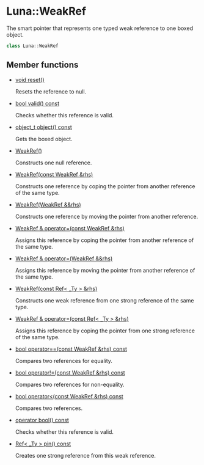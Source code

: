 # Luna::WeakRef
The smart pointer that represents one typed weak reference to one boxed object. 

```c++
class Luna::WeakRef
```

## Member functions
* [void reset()](class_luna_1_1_weak_ref_1ad20897c5c8bd47f5d4005989bead0e55.md)

    Resets the reference to null. 

* [bool valid() const](class_luna_1_1_weak_ref_1a315419f26d3c59fa143b49b90a019049.md)

    Checks whether this reference is valid. 

* [object_t object() const](class_luna_1_1_weak_ref_1aa35fe176621b16279c1bde6c9f242af5.md)

    Gets the boxed object. 

* [WeakRef()](class_luna_1_1_weak_ref_1a931d441cb2ce42d1b99a4f27191f86f6.md)

    Constructs one null reference. 

* [WeakRef(const WeakRef &rhs)](class_luna_1_1_weak_ref_1a6aa90ee83e8f7fe220ce9206c4d53ef3.md)

    Constructs one reference by coping the pointer from another reference of the same type. 

* [WeakRef(WeakRef &&rhs)](class_luna_1_1_weak_ref_1a7f87b543b6961a11c59e71670e03633e.md)

    Constructs one reference by moving the pointer from another reference. 

* [WeakRef & operator=(const WeakRef &rhs)](class_luna_1_1_weak_ref_1a9f6be6ccd380471b4f72cac3553ecd24.md)

    Assigns this reference by coping the pointer from another reference of the same type. 

* [WeakRef & operator=(WeakRef &&rhs)](class_luna_1_1_weak_ref_1ab24b03c6da517e2d7a81783441fc0ce8.md)

    Assigns this reference by moving the pointer from another reference of the same type. 

* [WeakRef(const Ref< _Ty > &rhs)](class_luna_1_1_weak_ref_1a702244fb6dc28ced79f38c2f9f0a4448.md)

    Constructs one weak reference from one strong reference of the same type. 

* [WeakRef & operator=(const Ref< _Ty > &rhs)](class_luna_1_1_weak_ref_1ab65fb1011f2337038338956e8a0c75d4.md)

    Assigns this reference by coping the pointer from one strong reference of the same type. 

* [bool operator==(const WeakRef &rhs) const](class_luna_1_1_weak_ref_1a0e25e45b431942b3b6b3b3b264d4c423.md)

    Compares two references for equality. 

* [bool operator!=(const WeakRef &rhs) const](class_luna_1_1_weak_ref_1afb9da8b47f78ad237089422c75f65edf.md)

    Compares two references for non-equality. 

* [bool operator<(const WeakRef &rhs) const](class_luna_1_1_weak_ref_1a5f1661fef3e84060b69b0166f65b35ab.md)

    Compares two references. 

* [operator bool() const](class_luna_1_1_weak_ref_1a67b76affb3b5d35fa419ac234144038b.md)

    Checks whether this reference is valid. 

* [Ref< _Ty > pin() const](class_luna_1_1_weak_ref_1aaaf46c2b360fbb282e6d5704f02fb7e7.md)

    Creates one strong reference from this weak reference. 

